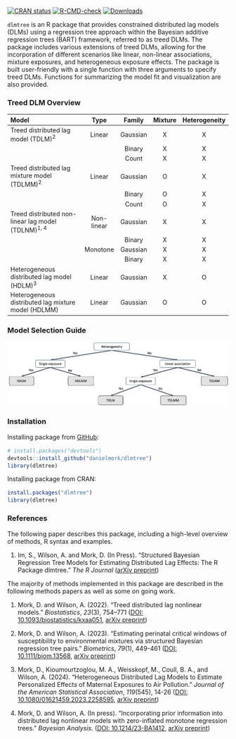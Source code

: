
<!-- README.md is generated from README.Rmd. Please edit that file -->
<!-- badges: start -->

[![CRAN
status](https://www.r-pkg.org/badges/version/dlmtree)](https://CRAN.R-project.org/package=dlmtree)
[![R-CMD-check](https://github.com/danielmork/dlmtree/actions/workflows/R-CMD-check.yaml/badge.svg)](https://github.com/danielmork/dlmtree/actions/workflows/R-CMD-check.yaml)
[![Downloads](https://cranlogs.r-pkg.org/badges/grand-total/dlmtree)](https://CRAN.R-project.org/package=dlmtree)
<!-- badges: end -->

`dlmtree` is an R package that provides constrained distributed lag
models (DLMs) using a regression tree approach within the Bayesian
additive regression trees (BART) framework, referred to as treed DLMs.
The package includes various extensions of treed DLMs, allowing for the
incorporation of different scenarios like linear, non-linear
associations, mixture exposures, and heterogeneous exposure effects. The
package is built user-friendly with a single function with three
arguments to specify treed DLMs. Functions for summarizing the model fit
and visualization are also provided.

### Treed DLM Overview

| Model                                                         |    Type    |  Family  | Mixture | Heterogeneity |
|:--------------------------------------------------------------|:----------:|:--------:|:-------:|:-------------:|
| Treed distributed lag model (TDLM)<sup>2</sup>                |   Linear   | Gaussian |    X    |       X       |
|                                                               |            |  Binary  |    X    |       X       |
|                                                               |            |  Count   |    X    |       X       |
| Treed distributed lag mixture model (TDLMM)<sup>2</sup>       |   Linear   | Gaussian |    O    |       X       |
|                                                               |            |  Binary  |    O    |       X       |
|                                                               |            |  Count   |    O    |       X       |
| Treed distributed non-linear lag model (TDLNM)<sup>1, 4</sup> | Non-linear | Gaussian |    X    |       X       |
|                                                               |            |  Binary  |    X    |       X       |
|                                                               |  Monotone  | Gaussian |    X    |       X       |
|                                                               |            |  Binary  |    X    |       X       |
| Heterogeneous distributed lag model (HDLM)<sup>3</sup>        |   Linear   | Gaussian |    X    |       O       |
| Heterogeneous distributed lag mixture model (HDLMM)           |   Linear   | Gaussian |    O    |       O       |

### Model Selection Guide

![](man/figures/decisiontree.png)

### Installation

Installing package from [GitHub](https://github.com/):

``` r
# install.packages("devtools")
devtools::install_github("danielmork/dlmtree")
library(dlmtree)
```

Installing package from CRAN:

``` r
install.packages("dlmtree")
library(dlmtree)
```

### References


The following paper describes this package, including a high-level overview of methods, R syntax and examples.

1.  Im, S., Wilson, A. and Mork, D. (In Press). “Structured Bayesian Regression Tree Models for Estimating Distributed Lag Effects: The R Package dlmtree.”
    _The R Journal_ ([arXiv preprint](https://arxiv.org/abs/2504.18452))

The majority of methods implemented in this package are described in the following methods papers as well as some on going work.

1.  Mork, D. and Wilson, A. (2022). “Treed distributed lag nonlinear
    models.” *Biostatistics*, *23*(3), 754–771 ([DOI:
    10.1093/biostatistics/kxaa051](https://doi.org/10.1093/biostatistics/kxaa051),
    [arXiv preprint](https://arxiv.org/abs/2010.06147))

2.  Mork, D. and Wilson, A. (2023). “Estimating perinatal critical
    windows of susceptibility to environmental mixtures via structured
    Bayesian regression tree pairs.” *Biometrics*, *79*(1), 449-461
    ([DOI: 10.1111/biom.13568](https://doi.org/10.1111/biom.13568),
    [arXiv preprint](https://arxiv.org/abs/2102.09071))

3.  Mork, D., Kioumourtzoglou, M. A., Weisskopf, M., Coull, B. A., and
    Wilson, A. (2024). “Heterogeneous Distributed Lag Models to Estimate
    Personalized Effects of Maternal Exposures to Air Pollution.”
    *Journal of the American Statistical Association*, *119*(545), 14-26
    ([DOI:
    10.1080/01621459.2023.2258595](https://doi.org/10.1080/01621459.2023.2258595),
    [arXiv preprint](https://arxiv.org/abs/2109.13763))

4.  Mork, D. and Wilson, A. (In press). “Incorporating prior information
    into distributed lag nonlinear models with zero-inflated monotone
    regression trees.” *Bayesian Analysis*. ([DOI:
    10.1214/23-BA1412](https://doi.org/10.1214/23-BA1412), [arXiv
    preprint](https://arxiv.org/abs/2301.12937))

